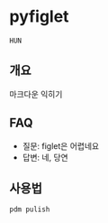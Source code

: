 # **pyfiglet**

```
HUN
```
## **개요**
마크다운 익히기
## **FAQ**
- 질문: figlet은 어렵네요
- 답변: 네, 당연
## **사용법**
```py
pdm pulish
```
